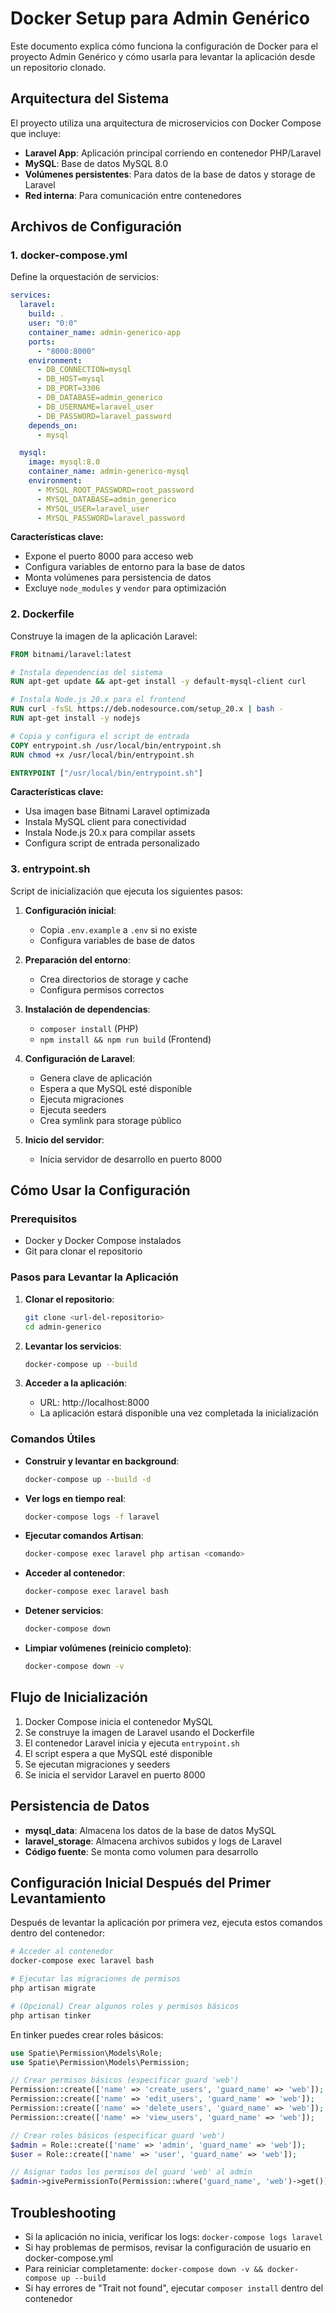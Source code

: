 # Docker Setup para Admin Genérico

Este documento explica cómo funciona la configuración de Docker para el proyecto Admin Genérico y cómo usarla para levantar la aplicación desde un repositorio clonado.

## Arquitectura del Sistema

El proyecto utiliza una arquitectura de microservicios con Docker Compose que incluye:

- **Laravel App**: Aplicación principal corriendo en contenedor PHP/Laravel
- **MySQL**: Base de datos MySQL 8.0
- **Volúmenes persistentes**: Para datos de la base de datos y storage de Laravel
- **Red interna**: Para comunicación entre contenedores

## Archivos de Configuración

### 1. docker-compose.yml

Define la orquestación de servicios:

```yaml
services:
  laravel:
    build: .
    user: "0:0"
    container_name: admin-generico-app
    ports:
      - "8000:8000"
    environment:
      - DB_CONNECTION=mysql
      - DB_HOST=mysql
      - DB_PORT=3306
      - DB_DATABASE=admin_generico
      - DB_USERNAME=laravel_user
      - DB_PASSWORD=laravel_password
    depends_on:
      - mysql

  mysql:
    image: mysql:8.0
    container_name: admin-generico-mysql
    environment:
      - MYSQL_ROOT_PASSWORD=root_password
      - MYSQL_DATABASE=admin_generico
      - MYSQL_USER=laravel_user
      - MYSQL_PASSWORD=laravel_password
```

**Características clave:**
- Expone el puerto 8000 para acceso web
- Configura variables de entorno para la base de datos
- Monta volúmenes para persistencia de datos
- Excluye `node_modules` y `vendor` para optimización

### 2. Dockerfile

Construye la imagen de la aplicación Laravel:

```dockerfile
FROM bitnami/laravel:latest

# Instala dependencias del sistema
RUN apt-get update && apt-get install -y default-mysql-client curl

# Instala Node.js 20.x para el frontend
RUN curl -fsSL https://deb.nodesource.com/setup_20.x | bash -
RUN apt-get install -y nodejs

# Copia y configura el script de entrada
COPY entrypoint.sh /usr/local/bin/entrypoint.sh
RUN chmod +x /usr/local/bin/entrypoint.sh

ENTRYPOINT ["/usr/local/bin/entrypoint.sh"]
```

**Características clave:**
- Usa imagen base Bitnami Laravel optimizada
- Instala MySQL client para conectividad
- Instala Node.js 20.x para compilar assets
- Configura script de entrada personalizado

### 3. entrypoint.sh

Script de inicialización que ejecuta los siguientes pasos:

1. **Configuración inicial**:
   - Copia `.env.example` a `.env` si no existe
   - Configura variables de base de datos

2. **Preparación del entorno**:
   - Crea directorios de storage y cache
   - Configura permisos correctos

3. **Instalación de dependencias**:
   - `composer install` (PHP)
   - `npm install && npm run build` (Frontend)

4. **Configuración de Laravel**:
   - Genera clave de aplicación
   - Espera a que MySQL esté disponible
   - Ejecuta migraciones
   - Ejecuta seeders
   - Crea symlink para storage público

5. **Inicio del servidor**:
   - Inicia servidor de desarrollo en puerto 8000

## Cómo Usar la Configuración

### Prerequisitos

- Docker y Docker Compose instalados
- Git para clonar el repositorio

### Pasos para Levantar la Aplicación

1. **Clonar el repositorio**:
   ```bash
   git clone <url-del-repositorio>
   cd admin-generico
   ```

2. **Levantar los servicios**:
   ```bash
   docker-compose up --build
   ```

3. **Acceder a la aplicación**:
   - URL: http://localhost:8000
   - La aplicación estará disponible una vez completada la inicialización

### Comandos Útiles

- **Construir y levantar en background**:
  ```bash
  docker-compose up --build -d
  ```

- **Ver logs en tiempo real**:
  ```bash
  docker-compose logs -f laravel
  ```

- **Ejecutar comandos Artisan**:
  ```bash
  docker-compose exec laravel php artisan <comando>
  ```

- **Acceder al contenedor**:
  ```bash
  docker-compose exec laravel bash
  ```

- **Detener servicios**:
  ```bash
  docker-compose down
  ```

- **Limpiar volúmenes (reinicio completo)**:
  ```bash
  docker-compose down -v
  ```

## Flujo de Inicialización

1. Docker Compose inicia el contenedor MySQL
2. Se construye la imagen de Laravel usando el Dockerfile
3. El contenedor Laravel inicia y ejecuta `entrypoint.sh`
4. El script espera a que MySQL esté disponible
5. Se ejecutan migraciones y seeders
6. Se inicia el servidor Laravel en puerto 8000

## Persistencia de Datos

- **mysql_data**: Almacena los datos de la base de datos MySQL
- **laravel_storage**: Almacena archivos subidos y logs de Laravel
- **Código fuente**: Se monta como volumen para desarrollo

## Configuración Inicial Después del Primer Levantamiento

Después de levantar la aplicación por primera vez, ejecuta estos comandos dentro del contenedor:

```bash
# Acceder al contenedor
docker-compose exec laravel bash

# Ejecutar las migraciones de permisos
php artisan migrate

# (Opcional) Crear algunos roles y permisos básicos
php artisan tinker
```

En tinker puedes crear roles básicos:
```php
use Spatie\Permission\Models\Role;
use Spatie\Permission\Models\Permission;

// Crear permisos básicos (especificar guard 'web')
Permission::create(['name' => 'create_users', 'guard_name' => 'web']);
Permission::create(['name' => 'edit_users', 'guard_name' => 'web']);
Permission::create(['name' => 'delete_users', 'guard_name' => 'web']);
Permission::create(['name' => 'view_users', 'guard_name' => 'web']);

// Crear roles básicos (especificar guard 'web')
$admin = Role::create(['name' => 'admin', 'guard_name' => 'web']);
$user = Role::create(['name' => 'user', 'guard_name' => 'web']);

// Asignar todos los permisos del guard 'web' al admin
$admin->givePermissionTo(Permission::where('guard_name', 'web')->get());
```

## Troubleshooting

- Si la aplicación no inicia, verificar los logs: `docker-compose logs laravel`
- Si hay problemas de permisos, revisar la configuración de usuario en docker-compose.yml
- Para reiniciar completamente: `docker-compose down -v && docker-compose up --build`
- Si hay errores de "Trait not found", ejecutar `composer install` dentro del contenedor